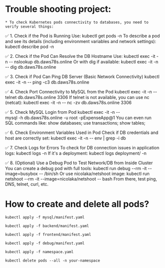 # Trouble shooting project:
    * To check Kubernetes pods connectivity to databases, you need to verify several things:

✅ 1. Check if the Pod is Running
Use:
kubectl get pods -n <namespace>
To describe a pod and see its details (including environment variables and network settings):
kubectl describe pod <pod-name> -n <namespace>

✅ 2. Check if the Pod Can Resolve the DB Hostname
Use:
kubectl exec -it <pod-name> -n <namespace> -- nslookup db.daws78s.online
Or with dig if available:
kubectl exec -it <pod-name> -n <namespace> -- dig db.daws78s.online

✅ 3. Check if Pod Can Ping DB Server (Basic Network Connectivity)
kubectl exec -it <pod-name> -n <namespace> -- ping -c3 db.daws78s.online

✅ 4. Check Port Connectivity to MySQL from the Pod
kubectl exec -it <pod-name> -n <namespace> -- telnet db.daws78s.online 3306
If telnet is not available, you can use nc (netcat):
kubectl exec -it <pod-name> -n <namespace> -- nc -zv db.daws78s.online 3306

✅ 5. Check MySQL Login from Pod
kubectl exec -it <pod-name> -n <namespace> -- \
mysql -h db.daws78s.online -u root -pExpenseApp@1
You can even run SQL commands like:
show databases;
use transactions;
show tables;

✅ 6. Check Environment Variables Used in Pod
Check if DB credentials and host are correctly set:
kubectl exec -it <pod-name> -n <namespace> -- env | grep -i db

✅ 7. Check Logs for Errors
To check for DB connection issues in application logs:
kubectl logs <pod-name> -n <namespace>
If it's a deployment:
kubectl logs deployment/<deployment-name> -n <namespace>

✅ 8. (Optional) Use a Debug Pod to Test Network/DB from Inside Cluster
You can create a debug pod with full tools:
kubectl run debug --rm -it --image=busybox -- /bin/sh
Or use nicolaka/netshoot image:
kubectl run netshoot --rm -it --image=nicolaka/netshoot -- bash
From there, test ping, DNS, telnet, curl, etc.


# How to create and delete all pods?
```
kubectl apply -f mysql/manifest.yaml
```
```
kubectl apply -f backend/manifest.yaml
```
```
kubectl apply -f frontend/manifest.yaml
```
```
kubectl apply -f debug/manifest.yaml
```
```
kubectl apply -f namespace.yaml
```

```
kubectl delete pods --all -n your-namespace
```